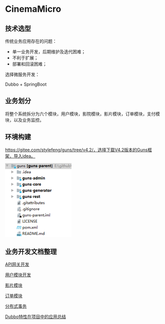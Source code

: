 # CinemaMicro

## 技术选型

传统业务应用存在的问题：

+ 单一业务开发，后期维护及迭代困难；
+ 不利于扩展；
+ 部署和回滚困难；

选择微服务开发：

Dubbo + SpringBoot

## 业务划分

将整个系统拆分为六个模块，用户模块，影院模块，影片模块，订单模块，支付模块，以及业务监控。

## 环境构建

https://gitee.com/stylefeng/guns/tree/v4.2/，选择下载V4.2版本的Guns框架，导入idea。

![项目初始结构](doc/assets/1.png)

## 业务开发文档整理

[API网关开发](doc/ApiDev.md)

[用户模块开发](doc/UserDev.md)

[影片模块](doc/FilmDev.md)

[订单模块](doc/OrderDev.md)

[分布式事务](doc/DistributedTransaction.md)

[Dubbo特性在项目中的应用总结](doc/DubboDev.md)